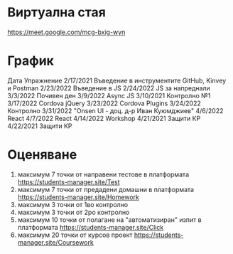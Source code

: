 # Виртуална стая

https://meet.google.com/mcg-bxig-wyn

# График

Дата	Упражнение
2/17/2021	Въведение в инструментите GitHub, Kinvey и Postman
2/23/2022	Въведение в JS
2/24/2022	JS за напреднали
3/3/2022	Почивен ден
3/9/2022	Async JS
3/10/2021	Контролно №1
3/17/2022	Cordova jQuery
3/23/2022	Cordova Plugins
3/24/2022	Контролно
3/31/2022	"Onsen UI - доц. д-р Иван Куюмджиев"
4/6/2022	React
4/7/2022	React
4/14/2022	Workshop
4/21/2021	Защити КР
4/22/2021	Защити КР


# Оценяване            

1) максимум 7 точки от направени тестове в платформата https://students-manager.site/Test
2) максимум 7 точки от предадени домашни в платформата https://students-manager.site/Homework
3) максимум 3 точки от 1во контролно 
4) максимум 3 точки от 2ро контролно 
5) максимум 10 точки от полагане на "автоматизиран" изпит в платформата https://students-manager.site/Click 
6) максимум 20 точки от курсов проект https://students-manager.site/Coursework